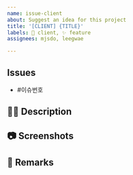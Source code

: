 ```yaml
---
name: issue-client
about: Suggest an idea for this project
title: '[CLIENT] {TITLE}'
labels: 🌈 client, ✨ feature
assignees: mjsdo, leegwae

---
```


## Issues
- #이슈번호

<!-- 어떤 이슈와 관련된 PR인지 적어주세요! 이슈와 PR을 연결하려면 반드시 적어야 합니다. -->
<!-- 필요하다면 여러 이슈를 적는 것도 가능할지도? -->
<!-- - #IssueNumber 로 타이핑하면 자동완성되는 문장을 사용해주세요. -->
<!-- 예시) - #1 -->

## 🤷‍♂️ Description

<!-- 구현하고자 하는 기능에 대해 작성해 주세요. -->

## 📷 Screenshots

<!--스크린샷으로 보여줄 수 있는 이미지가 있다면 첨부해주세요!-->

## 📒 Remarks

<!-- 추가로 전달하거나 메모해 둘 내용이 있다면 적어주세요!  -->
<!-- 따로 메모해 둘 내용이 없다면 Remarks 블럭은 지워주세요 -->


<!--마지막으로 이슈 생성 시 우측의 옵션들을 체크했는지 확인해주세요!-->
